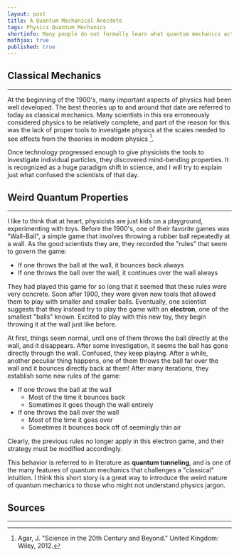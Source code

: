 ```yaml
---
layout: post
title: A Quantum Mechanical Anecdote
tags: Physics Quantum_Mechanics
shortinfo: Many people do not formally learn what quantum mechanics actually is, and unfortunately the closest many people might get to understanding what it really means is scenes from popular culture, like the movie Ant-Man. Here, I describe in the simplest terms possible to subject that has made physicists scratch their heads for over 100 years.
mathjax: true
published: true
---
```

## Classical Mechanics
___

At the beginning of the 1900's, many important aspects of physics had been well developed. The best theories up to and around that date are referred to today as classical mechanics. Many scientists in this era erroneously considered physics to be relatively complete, and part of the reason for this was the lack of proper tools to investigate physics at the scales needed to see effects from the theories in modern physics [^1].

[^1]: Agar, J. "Science in the 20th Century and Beyond." United Kingdom: Wiley, 2012.

Once technology progressed enough to give physicists the tools to investigate individual particles, they discovered mind-bending properties. It is recognized as a huge paradigm shift in science, and I will try to explain just what confused the scientists of that day.

## Weird Quantum Properties
____

I like to think that at heart, physicists are just kids on a playground, experimenting with toys. Before the 1900's, one of their favorite games was "Wall-Ball", a simple game that involves throwing a rubber ball repeatedly at a wall. As the good scientists they are, they recorded the "rules" that seem to govern the game:

- If one throws the ball at the wall, it bounces back always
- If one throws the ball over the wall, it continues over the wall always

They had played this game for so long that it seemed that these rules were very concrete. Soon after 1900, they were given new tools that allowed them to play with smaller and smaller balls. Eventually, one scientist suggests that they instead try to play the game with an **electron**, one of the smallest "balls" known. Excited to play with this new toy, they begin throwing it at the wall just like before.

At first, things seem normal, until one of them throws the ball directly at the wall, and it disappears. After some investigation, it seems the ball has gone directly through the wall. Confused, they keep playing. After a while, another peculiar thing happens, one of them throws the ball far over the wall and it bounces directly back at them! After many iterations, they establish some new rules of the game:

- If one throws the ball at the wall
  - Most of the time it bounces back
  - Sometimes it goes though the wall entirely
- If one throws the ball over the wall
  - Most of the time it goes over
  - Sometimes it bounces back off of seemingly thin air

Clearly, the previous rules no longer apply in this electron game, and their strategy must be modified accordingly.

This behavior is referred to in literature as **quantum tunneling**, and is one of the many features of quantum mechanics that challenges a "classical" intuition. I think this short story is a great way to introduce the weird nature of quantum mechanics to those who might not understand physics jargon.


## Sources
___
